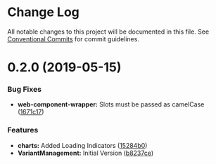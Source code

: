 # Change Log

All notable changes to this project will be documented in this file.
See [Conventional Commits](https://conventionalcommits.org) for commit guidelines.

# 0.2.0 (2019-05-15)


### Bug Fixes

* **web-component-wrapper:** Slots must be passed as camelCase ([1671c17](https://github.com/SAP/fiori-for-react/commit/1671c17))


### Features

* **charts:** Added Loading Indicators ([15284b0](https://github.com/SAP/fiori-for-react/commit/15284b0))
* **VariantManagement:** Initial Version ([b8237ce](https://github.com/SAP/fiori-for-react/commit/b8237ce))
